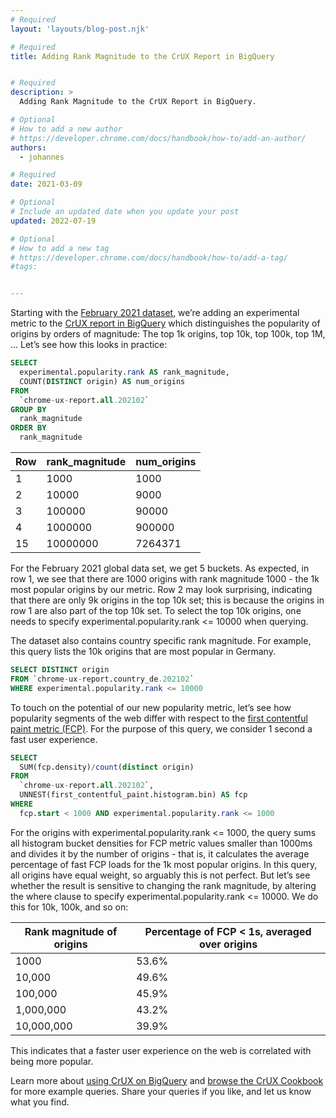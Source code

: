 ```yaml
---
# Required
layout: 'layouts/blog-post.njk'

# Required
title: Adding Rank Magnitude to the CrUX Report in BigQuery


# Required
description: >
  Adding Rank Magnitude to the CrUX Report in BigQuery.

# Optional
# How to add a new author
# https://developer.chrome.com/docs/handbook/how-to/add-an-author/
authors:
  - johannes

# Required
date: 2021-03-09

# Optional
# Include an updated date when you update your post
updated: 2022-07-19

# Optional
# How to add a new tag
# https://developer.chrome.com/docs/handbook/how-to/add-a-tag/
#tags:


---
```


Starting with the [February 2021
dataset](/docs/crux/release-notes/#202101),
we’re adding an experimental metric to the [CrUX report in
BigQuery](/docs/crux/bigquery/)
which distinguishes the popularity of origins by orders of magnitude: The top 1k
origins, top 10k, top 100k, top 1M, ... Let’s see how this looks in practice:

```sql
SELECT
  experimental.popularity.rank AS rank_magnitude,
  COUNT(DISTINCT origin) AS num_origins
FROM
  `chrome-ux-report.all.202102`
GROUP BY
  rank_magnitude
ORDER BY
  rank_magnitude
```


<table>
  <thead>
    <tr>
      <th>Row</th>
      <th>rank_magnitude</th>
      <th>num_origins</th>
    </tr>
  </thead>
  <tr>
    <td>1</td>
    <td>1000</td>
    <td>1000</td>
  </tr>
  <tr>
    <td>2</td>
    <td>10000</td>
    <td>9000</td>
  </tr>
  <tr>
    <td>3</td>
    <td>100000</td>
    <td>90000</td>
  </tr>
  <tr>
    <td>4</td>
    <td>1000000</td>
    <td>900000</td>
  </tr>
  <tr>
    <td>15</td>
    <td>10000000</td>
    <td>7264371</td>
  </tr>
</table>

For the February 2021 global data set, we get 5 buckets. As expected, in row 1,
we see that there are 1000 origins with rank magnitude 1000 - the 1k most
popular origins by our metric. Row 2 may look surprising, indicating that there
are only 9k origins in the top 10k set; this is because the origins in row 1 are
also part of the top 10k set. To select the top 10k origins, one needs to
specify experimental.popularity.rank <= 10000 when querying.

The dataset also contains country specific rank magnitude. For example, this
query lists the 10k origins that are most popular in Germany.


```sql
SELECT DISTINCT origin
FROM `chrome-ux-report.country_de.202102`
WHERE experimental.popularity.rank <= 10000
```

To touch on the potential of our new popularity metric, let’s see how popularity
segments of the web differ with respect to the [first contentful paint metric
(FCP)](https://web.dev/first-contentful-paint/). For the purpose of this query,
we consider 1 second a fast user experience.

```sql
SELECT
  SUM(fcp.density)/count(distinct origin)
FROM
  `chrome-ux-report.all.202102`,
  UNNEST(first_contentful_paint.histogram.bin) AS fcp
WHERE
  fcp.start < 1000 AND experimental.popularity.rank <= 1000
```

For the origins with experimental.popularity.rank <= 1000, the query sums all
histogram bucket densities for FCP metric values smaller than 1000ms and divides
it by the number of origins - that is, it calculates the average percentage of
fast FCP loads for the 1k most popular origins. In this query, all origins have
equal weight, so arguably this is not perfect. But let’s see whether the result
is sensitive to changing the rank magnitude, by altering the where clause to
specify experimental.popularity.rank <= 10000. We do this for 10k, 100k, and so
on:

<table>
  <thead>
    <tr>
      <th>Rank magnitude of origins</th>
      <th>Percentage of FCP < 1s, averaged over origins</th>
    </tr>
  </thead>
  <tr>
    <td>1000 </td>
    <td>53.6%</td>
  </tr>
  <tr>
    <td>10,000</td>
    <td>49.6%</td>
  </tr>
  <tr>
    <td>100,000</td>
    <td>45.9%</td>
  </tr>
  <tr>
    <td>1,000,000 </td>
    <td>43.2% </td>
  </tr>
  <tr>
    <td>10,000,000</td>
    <td>39.9%</td>
  </tr>
</table>

This indicates that a faster user experience on the web is correlated with being more popular.

Learn more about [using CrUX on
BigQuery](https://web.dev/chrome-ux-report-bigquery/) and [browse the CrUX
Cookbook](https://github.com/GoogleChrome/CrUX/tree/main/sql) for more example
queries. Share your queries if you like, and let us know what you find.


